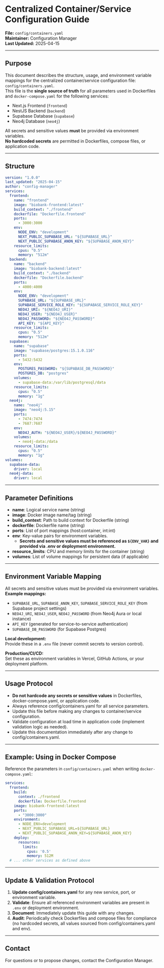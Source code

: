 # Centralized Container/Service Configuration Guide

**File:** `config/containers.yaml`  
**Maintainer:** Configuration Manager  
**Last Updated:** 2025-04-15

---

## Purpose

This document describes the structure, usage, and environment variable mappings for the centralized container/service configuration file: `config/containers.yaml`.  
This file is the **single source of truth** for all parameters used in Dockerfiles and `docker-compose.yaml` for the following services:
- Next.js Frontend (`frontend`)
- NestJS Backend (`backend`)
- Supabase Database (`supabase`)
- Neo4j Database (`neo4j`)

All secrets and sensitive values **must** be provided via environment variables.  
**No hardcoded secrets** are permitted in Dockerfiles, compose files, or application code.

---

## Structure

```yaml
version: "1.0.0"
last_updated: "2025-04-15"
author: "config-manager"
services:
  frontend:
    name: "frontend"
    image: "biobank-frontend:latest"
    build_context: "./frontend"
    dockerfile: "Dockerfile.frontend"
    ports:
      - 3000:3000
    env:
      NODE_ENV: "development"
      NEXT_PUBLIC_SUPABASE_URL: "${SUPABASE_URL}"
      NEXT_PUBLIC_SUPABASE_ANON_KEY: "${SUPABASE_ANON_KEY}"
    resource_limits:
      cpus: "0.5"
      memory: "512m"
  backend:
    name: "backend"
    image: "biobank-backend:latest"
    build_context: "./backend"
    dockerfile: "Dockerfile.backend"
    ports:
      - 4000:4000
    env:
      NODE_ENV: "development"
      SUPABASE_URL: "${SUPABASE_URL}"
      SUPABASE_SERVICE_ROLE_KEY: "${SUPABASE_SERVICE_ROLE_KEY}"
      NEO4J_URI: "${NEO4J_URI}"
      NEO4J_USER: "${NEO4J_USER}"
      NEO4J_PASSWORD: "${NEO4J_PASSWORD}"
      API_KEY: "${API_KEY}"
    resource_limits:
      cpus: "0.5"
      memory: "512m"
  supabase:
    name: "supabase"
    image: "supabase/postgres:15.1.0.116"
    ports:
      - 5432:5432
    env:
      POSTGRES_PASSWORD: "${SUPABASE_DB_PASSWORD}"
      POSTGRES_DB: "postgres"
    volumes:
      - supabase-data:/var/lib/postgresql/data
    resource_limits:
      cpus: "0.5"
      memory: "1g"
  neo4j:
    name: "neo4j"
    image: "neo4j:5.15"
    ports:
      - 7474:7474
      - 7687:7687
    env:
      NEO4J_AUTH: "${NEO4J_USER}/${NEO4J_PASSWORD}"
    volumes:
      - neo4j-data:/data
    resource_limits:
      cpus: "0.5"
      memory: "1g"
volumes:
  supabase-data:
    driver: local
  neo4j-data:
    driver: local
```

---

## Parameter Definitions

- **name**: Logical service name (string)
- **image**: Docker image name/tag (string)
- **build_context**: Path to build context for Dockerfile (string)
- **dockerfile**: Dockerfile name (string)
- **ports**: List of port mappings (host:container, int:int)
- **env**: Key-value pairs for environment variables.  
  - **Secrets and sensitive values must be referenced as `${ENV_VAR}` and provided via .env or deployment environment.**
- **resource_limits**: CPU and memory limits for the container (string)
- **volumes**: List of volume mappings for persistent data (if applicable)

---

## Environment Variable Mapping

All secrets and sensitive values must be provided via environment variables.  
**Example mappings:**
- `SUPABASE_URL`, `SUPABASE_ANON_KEY`, `SUPABASE_SERVICE_ROLE_KEY` (from Supabase project settings)
- `NEO4J_URI`, `NEO4J_USER`, `NEO4J_PASSWORD` (from Neo4j Aura or local instance)
- `API_KEY` (generated for service-to-service authentication)
- `SUPABASE_DB_PASSWORD` (for Supabase Postgres)

**Local development:**  
Provide these in a `.env` file (never commit secrets to version control).

**Production/CI/CD:**  
Set these as environment variables in Vercel, GitHub Actions, or your deployment platform.

---

## Usage Protocol

- **Do not hardcode any secrets or sensitive values** in Dockerfiles, docker-compose.yaml, or application code.
- Always reference config/containers.yaml for all service parameters.
- Update this file before making any changes to container/service configuration.
- Validate configuration at load time in application code (implement validation logic as needed).
- Update this documentation immediately after any change to config/containers.yaml.

---

## Example: Using in Docker Compose

Reference the parameters in `config/containers.yaml` when writing `docker-compose.yaml`:

```yaml
services:
  frontend:
    build:
      context: ./frontend
      dockerfile: Dockerfile.frontend
    image: biobank-frontend:latest
    ports:
      - "3000:3000"
    environment:
      - NODE_ENV=development
      - NEXT_PUBLIC_SUPABASE_URL=${SUPABASE_URL}
      - NEXT_PUBLIC_SUPABASE_ANON_KEY=${SUPABASE_ANON_KEY}
    deploy:
      resources:
        limits:
          cpus: '0.5'
          memory: 512M
  # ... other services as defined above
```

---

## Update & Validation Protocol

1. **Update config/containers.yaml** for any new service, port, or environment variable.
2. **Validate**: Ensure all referenced environment variables are present in `.env` or deployment environment.
3. **Document**: Immediately update this guide with any changes.
4. **Audit**: Periodically check Dockerfiles and compose files for compliance (no hardcoded secrets, all values sourced from config/containers.yaml and env).

---

## Contact

For questions or to propose changes, contact the Configuration Manager.